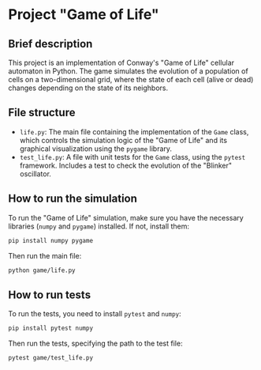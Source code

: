 # Project "Game of Life"

## Brief description

This project is an implementation of Conway's "Game of Life" cellular automaton in Python. The game simulates the evolution of a population of cells on a two-dimensional grid, where the state of each cell (alive or dead) changes depending on the state of its neighbors.

## File structure

-   `life.py`: The main file containing the implementation of the `Game` class, which controls the simulation logic of the "Game of Life" and its graphical visualization using the `pygame` library.
-   `test_life.py`: A file with unit tests for the `Game` class, using the `pytest` framework. Includes a test to check the evolution of the "Blinker" oscillator.

## How to run the simulation

To run the "Game of Life" simulation, make sure you have the necessary libraries (`numpy` and `pygame`) installed. If not, install them:

```bash
pip install numpy pygame
```

Then run the main file:

```bash
python game/life.py
```

## How to run tests

To run the tests, you need to install `pytest` and `numpy`:

```bash
pip install pytest numpy
```

Then run the tests, specifying the path to the test file:

```bash
pytest game/test_life.py
```